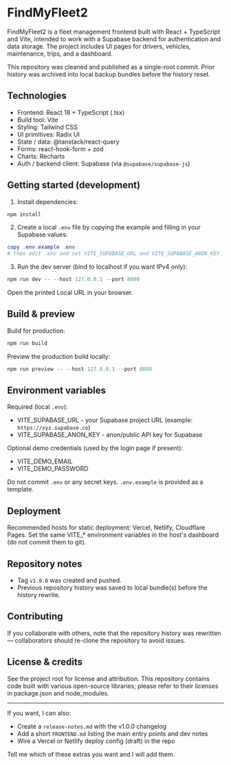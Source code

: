 # FindMyFleet2

FindMyFleet2 is a fleet management frontend built with React + TypeScript and Vite, intended to work with a Supabase backend for authentication and data storage. The project includes UI pages for drivers, vehicles, maintenance, trips, and a dashboard.

This repository was cleaned and published as a single-root commit. Prior history was archived into local backup bundles before the history reset.

## Technologies

- Frontend: React 18 + TypeScript (.tsx)
- Build tool: Vite
- Styling: Tailwind CSS
- UI primitives: Radix UI
- State / data: @tanstack/react-query
- Forms: react-hook-form + zod
- Charts: Recharts
- Auth / backend client: Supabase (via `@supabase/supabase-js`)

## Getting started (development)

1. Install dependencies:

```powershell
npm install
```

2. Create a local `.env` file by copying the example and filling in your Supabase values:

```powershell
copy .env.example .env
# then edit .env and set VITE_SUPABASE_URL and VITE_SUPABASE_ANON_KEY
```

3. Run the dev server (bind to localhost if you want IPv4 only):

```powershell
npm run dev -- --host 127.0.0.1 --port 8080
```

Open the printed Local URL in your browser.

## Build & preview

Build for production:

```powershell
npm run build
```

Preview the production build locally:

```powershell
npm run preview -- --host 127.0.0.1 --port 8080
```

## Environment variables

Required (local `.env`):

- VITE_SUPABASE_URL - your Supabase project URL (example: `https://xyz.supabase.co`)
- VITE_SUPABASE_ANON_KEY - anon/public API key for Supabase

Optional demo credentials (used by the login page if present):

- VITE_DEMO_EMAIL
- VITE_DEMO_PASSWORD

Do not commit `.env` or any secret keys. `.env.example` is provided as a template.

## Deployment

Recommended hosts for static deployment: Vercel, Netlify, Cloudflare Pages. Set the same VITE_* environment variables in the host's dashboard (do not commit them to git).

## Repository notes

- Tag `v1.0.0` was created and pushed.
- Previous repository history was saved to local bundle(s) before the history rewrite.

## Contributing

If you collaborate with others, note that the repository history was rewritten — collaborators should re-clone the repository to avoid issues.

## License & credits

See the project root for license and attribution. This repository contains code built with various open-source libraries; please refer to their licenses in package.json and node_modules.

---

If you want, I can also:
- Create a `release-notes.md` with the v1.0.0 changelog
- Add a short `FRONTEND.md` listing the main entry points and dev notes
- Wire a Vercel or Netlify deploy config (draft) in the repo

Tell me which of these extras you want and I will add them.
